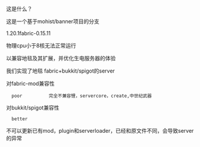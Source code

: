 这是什么？

这是一个基于mohist/banner项目的分支

1.20.1fabric-0.15.11

物理cpu小于8核无法正常运行

以兼容地毯及其扩展，并优化生电服务器的体验

我们实现了地毯 fabric+bukkit/spigot的server

 对fabric-mod兼容性                                 

      poor          完全不兼容锂，servercore，create,中世纪武器                                      

对bukkit/spigot兼容性     

      better

   不可以更新已有mod，plugin和serverloader，已经和原文件不同，会导致server的异常
   

